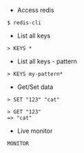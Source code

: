 * Access redis
```
$ redis-cli
```

* List all keys
```
> KEYS *
```

* List all keys - pattern
```
> KEYS my-pattern*
```

* Get/Set data
```
> SET "123" "cat"

> GET "123"
=> "cat"
```

* Live monitor
```
MONITOR
```
